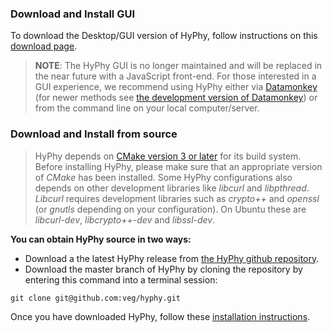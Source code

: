 ### Download and Install GUI

To download the Desktop/GUI version of HyPhy, follow instructions on this [download page](http://hyphy.org/w/index.php/Download). 

> **NOTE**: The HyPhy GUI is no longer maintained and will be replaced in the near future with a JavaScript front-end. For those interested in a GUI experience, we recommend using HyPhy either via [Datamonkey](http://datamonkey.org) (for newer methods see [the development version of Datamonkey](http://test.datamonkey.org)) or from the command line on your local computer/server. 

<!--
NOTE: Current release has no installers, commenting out until installers exist. This way we don't have users installing old versions which will conflict w/ tutorials.
Alternatively, you may download an installer for the final prebuilt release of HyPhy (version 2.3.3, as of 9/13/17) for your specific operating system using the appropriate link:

* [Mac OSX](https://github.com/veg/hyphy/releases/tag/2.3.3)
* [Windows XP or later](https://github.com/veg/hyphy/releases/tag/2.3.3)
-->

### Download and Install from source

> HyPhy depends on [CMake version 3 or later](https://cmake.org/) for its build system. Before installing HyPhy, please make sure that an appropriate version of *CMake* has been installed. Some HyPhy configurations also depends on other development libraries like *libcurl* and  *libpthread*. *Libcurl* requires development libraries such as  *crypto++* and  *openssl* (or  *gnutls* depending on your configuration). On Ubuntu these are  *libcurl-dev*,  *libcrypto++-dev* and  *libssl-dev*.


**You can obtain HyPhy source in two ways:**

* Download a the latest HyPhy release from [the HyPhy github repository](https://github.com/veg/hyphy/releases).
* Download the master branch of HyPhy by cloning the repository by entering this command into a terminal session:

```
git clone git@github.com:veg/hyphy.git
```

Once you have downloaded HyPhy, follow these [installation instructions](./installation.md).

<!--
### Development version

> **Caution**: For advanced users only.

The most recent (not necessarily stable, but containing the latest features) versions of HyPhy can be obtained by checking out the *v2.3-dev* branch, by entering this command into a terminal session before proceeding with the install process

		git checkout v2.3-dev
        
 -->   

